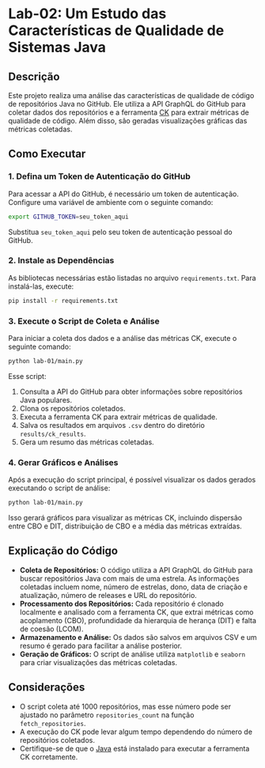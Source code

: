 # Lab-02: Um Estudo das Características de Qualidade de Sistemas Java

## Descrição

Este projeto realiza uma análise das características de qualidade de código de repositórios Java no GitHub. Ele utiliza a API GraphQL do
GitHub para coletar dados dos repositórios e a ferramenta [CK](https://github.com/mauricioaniche/ck) para extrair métricas de qualidade de
código. Além disso, são geradas visualizações gráficas das métricas coletadas.

## Como Executar

### 1. Defina um Token de Autenticação do GitHub

Para acessar a API do GitHub, é necessário um token de autenticação. Configure uma variável de ambiente com o seguinte comando:

```bash
export GITHUB_TOKEN=seu_token_aqui
```  

Substitua `seu_token_aqui` pelo seu token de autenticação pessoal do GitHub.

### 2. Instale as Dependências

As bibliotecas necessárias estão listadas no arquivo `requirements.txt`. Para instalá-las, execute:

```bash
pip install -r requirements.txt
```  

### 3. Execute o Script de Coleta e Análise

Para iniciar a coleta dos dados e a análise das métricas CK, execute o seguinte comando:

```bash
python lab-01/main.py
```  

Esse script:

1. Consulta a API do GitHub para obter informações sobre repositórios Java populares.
2. Clona os repositórios coletados.
3. Executa a ferramenta CK para extrair métricas de qualidade.
4. Salva os resultados em arquivos `.csv` dentro do diretório `results/ck_results`.
5. Gera um resumo das métricas coletadas.

### 4. Gerar Gráficos e Análises

Após a execução do script principal, é possível visualizar os dados gerados executando o script de análise:

```bash
python lab-01/main.py
```  

Isso gerará gráficos para visualizar as métricas CK, incluindo dispersão entre CBO e DIT, distribuição de CBO e a média das métricas
extraídas.

## Explicação do Código

- **Coleta de Repositórios:** O código utiliza a API GraphQL do GitHub para buscar repositórios Java com mais de uma estrela. As informações
  coletadas incluem nome, número de estrelas, dono, data de criação e atualização, número de releases e URL do repositório.
- **Processamento dos Repositórios:** Cada repositório é clonado localmente e analisado com a ferramenta CK, que extrai métricas como
  acoplamento (CBO), profundidade da hierarquia de herança (DIT) e falta de coesão (LCOM).
- **Armazenamento e Análise:** Os dados são salvos em arquivos CSV e um resumo é gerado para facilitar a análise posterior.
- **Geração de Gráficos:** O script de análise utiliza `matplotlib` e `seaborn` para criar visualizações das métricas coletadas.

## Considerações

- O script coleta até 1000 repositórios, mas esse número pode ser ajustado no parâmetro `repositories_count` na função `fetch_repositories`.
- A execução do CK pode levar algum tempo dependendo do número de repositórios coletados.
- Certifique-se de que o [Java](https://www.oracle.com/java/technologies/downloads/) está instalado para executar a ferramenta CK
  corretamente.